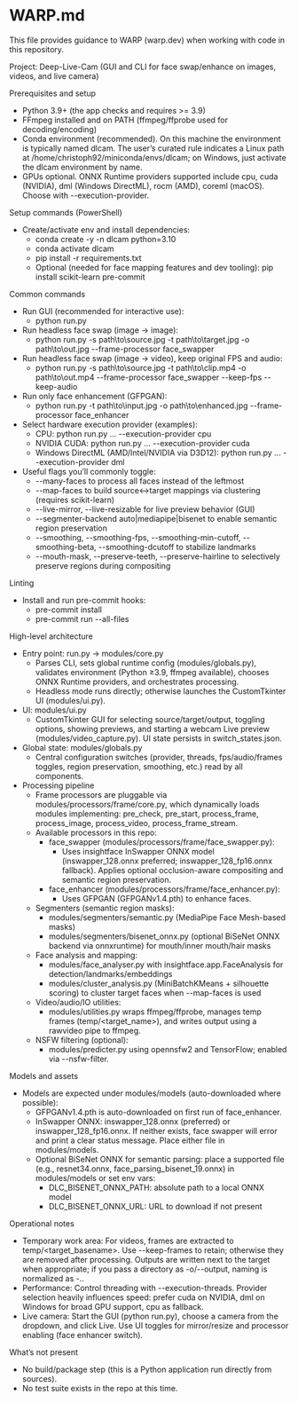# WARP.md

This file provides guidance to WARP (warp.dev) when working with code in this repository.

Project: Deep-Live-Cam (GUI and CLI for face swap/enhance on images, videos, and live camera)

Prerequisites and setup
- Python 3.9+ (the app checks and requires >= 3.9)
- FFmpeg installed and on PATH (ffmpeg/ffprobe used for decoding/encoding)
- Conda environment (recommended). On this machine the environment is typically named dlcam. The user’s curated rule indicates a Linux path at /home/christoph92/miniconda/envs/dlcam; on Windows, just activate the dlcam environment by name.
- GPUs optional. ONNX Runtime providers supported include cpu, cuda (NVIDIA), dml (Windows DirectML), rocm (AMD), coreml (macOS). Choose with --execution-provider.

Setup commands (PowerShell)
- Create/activate env and install dependencies:
  - conda create -y -n dlcam python=3.10
  - conda activate dlcam
  - pip install -r requirements.txt
  - Optional (needed for face mapping features and dev tooling): pip install scikit-learn pre-commit

Common commands
- Run GUI (recommended for interactive use):
  - python run.py
- Run headless face swap (image -> image):
  - python run.py -s path\to\source.jpg -t path\to\target.jpg -o path\to\out.jpg --frame-processor face_swapper
- Run headless face swap (image -> video), keep original FPS and audio:
  - python run.py -s path\to\source.jpg -t path\to\clip.mp4 -o path\to\out.mp4 --frame-processor face_swapper --keep-fps --keep-audio
- Run only face enhancement (GFPGAN):
  - python run.py -t path\to\input.jpg -o path\to\enhanced.jpg --frame-processor face_enhancer
- Select hardware execution provider (examples):
  - CPU: python run.py ... --execution-provider cpu
  - NVIDIA CUDA: python run.py ... --execution-provider cuda
  - Windows DirectML (AMD/Intel/NVIDIA via D3D12): python run.py ... --execution-provider dml
- Useful flags you’ll commonly toggle:
  - --many-faces to process all faces instead of the leftmost
  - --map-faces to build source↔target mappings via clustering (requires scikit-learn)
  - --live-mirror, --live-resizable for live preview behavior (GUI)
  - --segmenter-backend auto|mediapipe|bisenet to enable semantic region preservation
  - --smoothing, --smoothing-fps, --smoothing-min-cutoff, --smoothing-beta, --smoothing-dcutoff to stabilize landmarks
  - --mouth-mask, --preserve-teeth, --preserve-hairline to selectively preserve regions during compositing

Linting
- Install and run pre-commit hooks:
  - pre-commit install
  - pre-commit run --all-files

High-level architecture
- Entry point: run.py → modules/core.py
  - Parses CLI, sets global runtime config (modules/globals.py), validates environment (Python ≥3.9, ffmpeg available), chooses ONNX Runtime providers, and orchestrates processing.
  - Headless mode runs directly; otherwise launches the CustomTkinter UI (modules/ui.py).
- UI: modules/ui.py
  - CustomTkinter GUI for selecting source/target/output, toggling options, showing previews, and starting a webcam Live preview (modules/video_capture.py). UI state persists in switch_states.json.
- Global state: modules/globals.py
  - Central configuration switches (provider, threads, fps/audio/frames toggles, region preservation, smoothing, etc.) read by all components.
- Processing pipeline
  - Frame processors are pluggable via modules/processors/frame/core.py, which dynamically loads modules implementing: pre_check, pre_start, process_frame, process_image, process_video, process_frame_stream.
  - Available processors in this repo:
    - face_swapper (modules/processors/frame/face_swapper.py):
      - Uses insightface InSwapper ONNX model (inswapper_128.onnx preferred; inswapper_128_fp16.onnx fallback). Applies optional occlusion-aware compositing and semantic region preservation.
    - face_enhancer (modules/processors/frame/face_enhancer.py):
      - Uses GFPGAN (GFPGANv1.4.pth) to enhance faces.
  - Segmenters (semantic region masks):
    - modules/segmenters/semantic.py (MediaPipe Face Mesh-based masks)
    - modules/segmenters/bisenet_onnx.py (optional BiSeNet ONNX backend via onnxruntime) for mouth/inner mouth/hair masks
  - Face analysis and mapping:
    - modules/face_analyser.py with insightface.app.FaceAnalysis for detection/landmarks/embeddings
    - modules/cluster_analysis.py (MiniBatchKMeans + silhouette scoring) to cluster target faces when --map-faces is used
  - Video/audio/IO utilities:
    - modules/utilities.py wraps ffmpeg/ffprobe, manages temp frames (temp/<target_name>), and writes output using a rawvideo pipe to ffmpeg.
  - NSFW filtering (optional):
    - modules/predicter.py using opennsfw2 and TensorFlow; enabled via --nsfw-filter.

Models and assets
- Models are expected under modules/models (auto-downloaded where possible):
  - GFPGANv1.4.pth is auto-downloaded on first run of face_enhancer.
  - InSwapper ONNX: inswapper_128.onnx (preferred) or inswapper_128_fp16.onnx. If neither exists, face swapper will error and print a clear status message. Place either file in modules/models.
  - Optional BiSeNet ONNX for semantic parsing: place a supported file (e.g., resnet34.onnx, face_parsing_bisenet_19.onnx) in modules/models or set env vars:
    - DLC_BISENET_ONNX_PATH: absolute path to a local ONNX model
    - DLC_BISENET_ONNX_URL: URL to download if not present

Operational notes
- Temporary work area: For videos, frames are extracted to temp/<target_basename>. Use --keep-frames to retain; otherwise they are removed after processing. Outputs are written next to the target when appropriate; if you pass a directory as -o/--output, naming is normalized as <source>-<target>.<ext>.
- Performance: Control threading with --execution-threads. Provider selection heavily influences speed: prefer cuda on NVIDIA, dml on Windows for broad GPU support, cpu as fallback.
- Live camera: Start the GUI (python run.py), choose a camera from the dropdown, and click Live. Use UI toggles for mirror/resize and processor enabling (face enhancer switch).

What’s not present
- No build/package step (this is a Python application run directly from sources).
- No test suite exists in the repo at this time.

